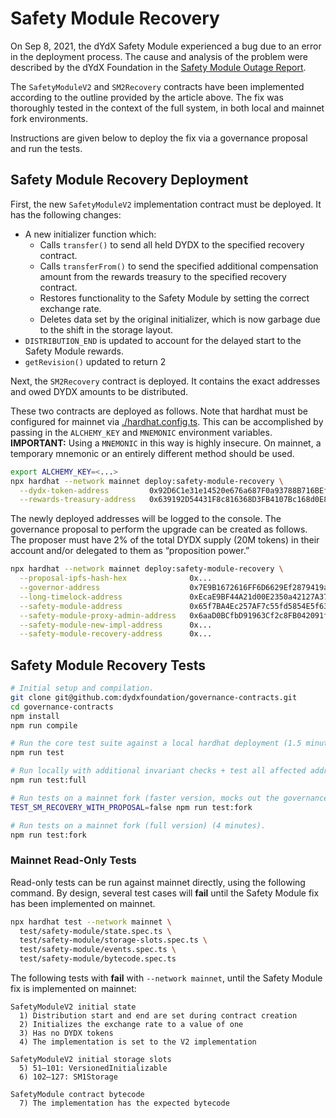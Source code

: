 # Safety Module Recovery

On Sep 8, 2021, the dYdX Safety Module experienced a bug due to an error in the deployment process. The cause and analysis of the problem were described by the dYdX Foundation in the [Safety Module Outage Report](https://dydx.foundation/blog/en/outage-1).

The `SafetyModuleV2` and `SM2Recovery` contracts have been implemented according to the outline provided by the article above. The fix was thoroughly tested in the context of the full system, in both local and mainnet fork environments.

Instructions are given below to deploy the fix via a governance proposal and run the tests.

## Safety Module Recovery Deployment

First, the new `SafetyModuleV2` implementation contract must be deployed. It has the following changes:
* A new initializer function which:
  * Calls `transfer()` to send all held DYDX to the specified recovery contract.
  * Calls `transferFrom()` to send the specified additional compensation amount from the rewards treasury to the specified recovery contract.
  * Restores functionality to the Safety Module by setting the correct exchange rate.
  * Deletes data set by the original initializer, which is now garbage due to the shift in the storage layout.
* `DISTRIBUTION_END` is updated to account for the delayed start to the Safety Module rewards.
* `getRevision()` updated to return 2

Next, the `SM2Recovery` contract is deployed. It contains the exact addresses and owed DYDX amounts to be distributed.

These two contracts are deployed as follows. Note that hardhat must be configured for mainnet via [./hardhat.config.ts](./hardhat.config.ts). This can be accomplished by passing in the `ALCHEMY_KEY` and `MNEMONIC` environment variables. **IMPORTANT:** Using a `MNEMONIC` in this way is highly insecure. On mainnet, a temporary mnemonic or an entirely different method should be used.

```bash
export ALCHEMY_KEY=<...>
npx hardhat --network mainnet deploy:safety-module-recovery \
  --dydx-token-address         0x92D6C1e31e14520e676a687F0a93788B716BEff5 \
  --rewards-treasury-address   0x639192D54431F8c816368D3FB4107Bc168d0E871
```

The newly deployed addresses will be logged to the console. The governance proposal to perform the upgrade can be created as follows. The proposer must have 2% of the total DYDX supply (20M tokens) in their account and/or delegated to them as “proposition power.”

```bash
npx hardhat --network mainnet deploy:safety-module-recovery \
  --proposal-ipfs-hash-hex              0x...                                      \
  --governor-address                    0x7E9B1672616FF6D6629Ef2879419aaE79A9018D2 \
  --long-timelock-address               0xEcaE9BF44A21d00E2350a42127A377Bf5856d84B \
  --safety-module-address               0x65f7BA4Ec257AF7c55fd5854E5f6356bBd0fb8EC \
  --safety-module-proxy-admin-address   0x6aaD0BCfbD91963Cf2c8FB042091fd411FB05b3C \
  --safety-module-new-impl-address      0x...                                      \
  --safety-module-recovery-address      0x...
```

## Safety Module Recovery Tests

```bash
# Initial setup and compilation.
git clone git@github.com:dydxfoundation/governance-contracts.git
cd governance-contracts
npm install
npm run compile

# Run the core test suite against a local hardhat deployment (1.5 minutes).
npm run test

# Run locally with additional invariant checks + test all affected addresses (2.5 minutes).
npm run test:full

# Run tests on a mainnet fork (faster version, mocks out the governance proposal).
TEST_SM_RECOVERY_WITH_PROPOSAL=false npm run test:fork

# Run tests on a mainnet fork (full version) (4 minutes).
npm run test:fork
```

### Mainnet Read-Only Tests

Read-only tests can be run against mainnet directly, using the following command. By design, several test cases will **fail** until the Safety Module fix has been implemented on mainnet.

```bash
npx hardhat test --network mainnet \
  test/safety-module/state.spec.ts \
  test/safety-module/storage-slots.spec.ts \
  test/safety-module/events.spec.ts \
  test/safety-module/bytecode.spec.ts
```

The following tests with **fail** with `--network mainnet`, until the Safety Module fix is implemented on mainnet:

```
SafetyModuleV2 initial state
  1) Distribution start and end are set during contract creation
  2) Initializes the exchange rate to a value of one
  3) Has no DYDX tokens
  4) The implementation is set to the V2 implementation

SafetyModuleV2 initial storage slots
  5) 51–101: VersionedInitializable
  6) 102–127: SM1Storage

SafetyModule contract bytecode
  7) The implementation has the expected bytecode
```
